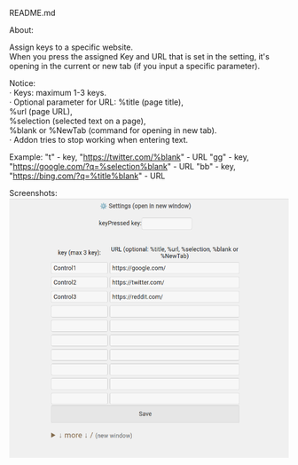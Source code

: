 README.md  

About:  

Assign keys to a specific website.  
When you press the assigned Key and URL that is set in the setting, it's opening in the current or new tab (if you input a specific parameter).  

Notice:  
· Keys: maximum 1-3 keys.  
· Optional parameter for URL:
%title (page title),  
%url (page URL),  
%selection (selected text on a page),  
%blank or %NewTab (command for opening in new tab).    
· Addon tries to stop working when entering text.  

Example:
"t" - key, "https://twitter.com/%blank" - URL
"gg" - key, "https://google.com/?q=%selection%blank" - URL
"bb" - key, "https://bing.com/?q=%title%blank" - URL



Screenshots:  
![screenshot](screenshot.png)







